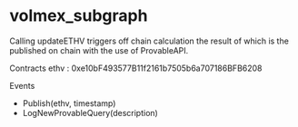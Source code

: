 # volmex_subgraph

Calling updateETHV triggers off chain calculation the result of which is the published on chain with the use of ProvableAPI.


Contracts
ethv : 0xe10bF493577B11f2161b7505b6a707186BFB6208

Events
- Publish(ethv, timestamp)
- LogNewProvableQuery(description)

